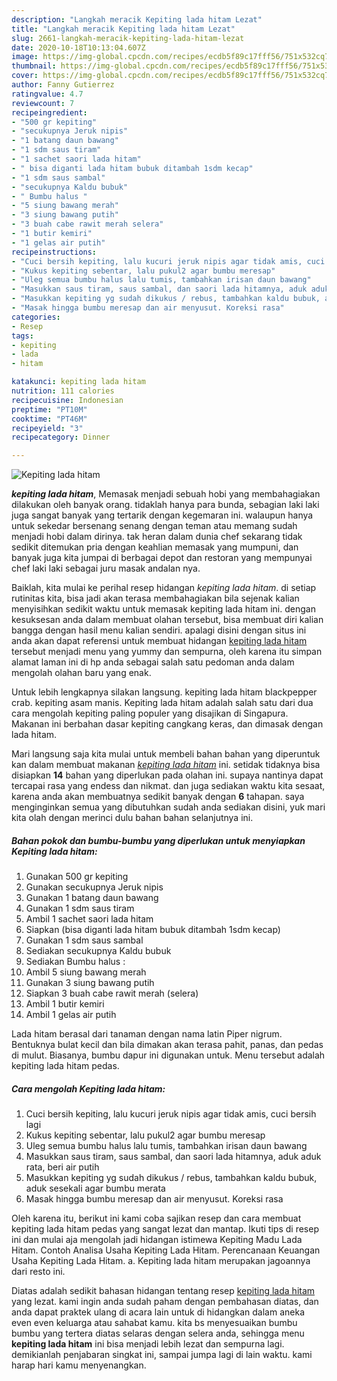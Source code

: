 ```yaml
---
description: "Langkah meracik Kepiting lada hitam Lezat"
title: "Langkah meracik Kepiting lada hitam Lezat"
slug: 2661-langkah-meracik-kepiting-lada-hitam-lezat
date: 2020-10-18T10:13:04.607Z
image: https://img-global.cpcdn.com/recipes/ecdb5f89c17fff56/751x532cq70/kepiting-lada-hitam-foto-resep-utama.jpg
thumbnail: https://img-global.cpcdn.com/recipes/ecdb5f89c17fff56/751x532cq70/kepiting-lada-hitam-foto-resep-utama.jpg
cover: https://img-global.cpcdn.com/recipes/ecdb5f89c17fff56/751x532cq70/kepiting-lada-hitam-foto-resep-utama.jpg
author: Fanny Gutierrez
ratingvalue: 4.7
reviewcount: 7
recipeingredient:
- "500 gr kepiting"
- "secukupnya Jeruk nipis"
- "1 batang daun bawang"
- "1 sdm saus tiram"
- "1 sachet saori lada hitam"
- " bisa diganti lada hitam bubuk ditambah 1sdm kecap"
- "1 sdm saus sambal"
- "secukupnya Kaldu bubuk"
- " Bumbu halus "
- "5 siung bawang merah"
- "3 siung bawang putih"
- "3 buah cabe rawit merah selera"
- "1 butir kemiri"
- "1 gelas air putih"
recipeinstructions:
- "Cuci bersih kepiting, lalu kucuri jeruk nipis agar tidak amis, cuci bersih lagi"
- "Kukus kepiting sebentar, lalu pukul2 agar bumbu meresap"
- "Uleg semua bumbu halus lalu tumis, tambahkan irisan daun bawang"
- "Masukkan saus tiram, saus sambal, dan saori lada hitamnya, aduk aduk rata, beri air putih"
- "Masukkan kepiting yg sudah dikukus / rebus, tambahkan kaldu bubuk, aduk sesekali agar bumbu merata"
- "Masak hingga bumbu meresap dan air menyusut. Koreksi rasa"
categories:
- Resep
tags:
- kepiting
- lada
- hitam

katakunci: kepiting lada hitam 
nutrition: 111 calories
recipecuisine: Indonesian
preptime: "PT10M"
cooktime: "PT46M"
recipeyield: "3"
recipecategory: Dinner

---
```



![Kepiting lada hitam](https://img-global.cpcdn.com/recipes/ecdb5f89c17fff56/751x532cq70/kepiting-lada-hitam-foto-resep-utama.jpg)

<b><i>kepiting lada hitam</i></b>, Memasak menjadi sebuah hobi yang membahagiakan dilakukan oleh banyak orang. tidaklah hanya para bunda, sebagian laki laki juga sangat banyak yang tertarik dengan kegemaran ini. walaupun hanya untuk sekedar bersenang senang dengan teman atau memang sudah menjadi hobi dalam dirinya. tak heran dalam dunia chef sekarang tidak sedikit ditemukan pria dengan keahlian memasak yang mumpuni, dan banyak juga kita jumpai di berbagai depot dan restoran yang mempunyai chef laki laki sebagai juru masak andalan nya.

Baiklah, kita mulai ke perihal resep hidangan <i>kepiting lada hitam</i>. di setiap rutinitas kita, bisa jadi akan terasa membahagiakan bila sejenak kalian menyisihkan sedikit waktu untuk memasak kepiting lada hitam ini. dengan kesuksesan anda dalam membuat olahan tersebut, bisa membuat diri kalian bangga dengan hasil menu kalian sendiri. apalagi disini dengan situs ini anda akan dapat referensi untuk membuat hidangan <u>kepiting lada hitam</u> tersebut menjadi menu yang yummy dan sempurna, oleh karena itu simpan alamat laman ini di hp anda sebagai salah satu pedoman anda dalam mengolah olahan baru yang enak.

Untuk lebih lengkapnya silakan langsung. kepiting lada hitam blackpepper crab. kepiting asam manis. Kepiting lada hitam adalah salah satu dari dua cara mengolah kepiting paling populer yang disajikan di Singapura. Makanan ini berbahan dasar kepiting cangkang keras, dan dimasak dengan lada hitam.


Mari langsung saja kita mulai untuk membeli bahan bahan yang diperuntuk kan dalam membuat makanan <u><i>kepiting lada hitam</i></u> ini. setidak tidaknya bisa disiapkan <b>14</b> bahan yang diperlukan pada olahan ini. supaya nantinya dapat tercapai rasa yang endess dan nikmat. dan juga sediakan waktu kita sesaat, karena anda akan membuatnya sedikit banyak dengan <b>6</b> tahapan. saya menginginkan semua yang dibutuhkan sudah anda sediakan disini, yuk mari kita olah dengan merinci dulu bahan bahan selanjutnya ini.

<!--inarticleads1-->

##### Bahan pokok dan bumbu-bumbu yang diperlukan untuk menyiapkan Kepiting lada hitam:

1. Gunakan 500 gr kepiting
1. Gunakan secukupnya Jeruk nipis
1. Gunakan 1 batang daun bawang
1. Gunakan 1 sdm saus tiram
1. Ambil 1 sachet saori lada hitam
1. Siapkan  (bisa diganti lada hitam bubuk ditambah 1sdm kecap)
1. Gunakan 1 sdm saus sambal
1. Sediakan secukupnya Kaldu bubuk
1. Sediakan  Bumbu halus :
1. Ambil 5 siung bawang merah
1. Gunakan 3 siung bawang putih
1. Siapkan 3 buah cabe rawit merah (selera)
1. Ambil 1 butir kemiri
1. Ambil 1 gelas air putih


Lada hitam berasal dari tanaman dengan nama latin Piper nigrum. Bentuknya bulat kecil dan bila dimakan akan terasa pahit, panas, dan pedas di mulut. Biasanya, bumbu dapur ini digunakan untuk. Menu tersebut adalah kepiting lada hitam pedas. 

<!--inarticleads2-->

##### Cara mengolah Kepiting lada hitam:

1. Cuci bersih kepiting, lalu kucuri jeruk nipis agar tidak amis, cuci bersih lagi
1. Kukus kepiting sebentar, lalu pukul2 agar bumbu meresap
1. Uleg semua bumbu halus lalu tumis, tambahkan irisan daun bawang
1. Masukkan saus tiram, saus sambal, dan saori lada hitamnya, aduk aduk rata, beri air putih
1. Masukkan kepiting yg sudah dikukus / rebus, tambahkan kaldu bubuk, aduk sesekali agar bumbu merata
1. Masak hingga bumbu meresap dan air menyusut. Koreksi rasa


Oleh karena itu, berikut ini kami coba sajikan resep dan cara membuat kepiting lada hitam pedas yang sangat lezat dan mantap. Ikuti tips di resep ini dan mulai aja mengolah jadi hidangan istimewa Kepiting Madu Lada Hitam. Contoh Analisa Usaha Kepiting Lada Hitam. Perencanaan Keuangan Usaha Kepiting Lada Hitam. a. Kepiting lada hitam merupakan jagoannya dari resto ini. 

Diatas adalah sedikit bahasan hidangan tentang resep <u>kepiting lada hitam</u> yang lezat. kami ingin anda sudah paham dengan pembahasan diatas, dan anda dapat praktek ulang di acara lain untuk di hidangkan dalam aneka even even keluarga atau sahabat kamu. kita bs menyesuaikan bumbu bumbu yang tertera diatas selaras dengan selera anda, sehingga menu <b>kepiting lada hitam</b> ini bisa menjadi lebih lezat dan sempurna lagi. demikianlah penjabaran singkat ini, sampai jumpa lagi di lain waktu. kami harap hari kamu menyenangkan.
